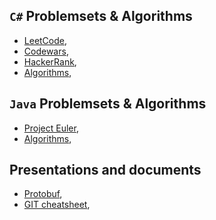 ## ``C#`` Problemsets & Algorithms
- [LeetCode](LeetCodeC%23.md),
- [Codewars](CodewarsC%23.md),
- [HackerRank](HackerRankC%23.md),
- [Algorithms](AlgorithmsC%23.md),

## ``Java`` Problemsets & Algorithms
- [Project Euler](ProjectEulerJava.md),
- [Algorithms](AlgorithmsJava.md),

## Presentations and documents
- [Protobuf](Presentations/Protobuf.pptx),
- [GIT cheatsheet](GitCheatSheet.md),
